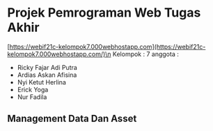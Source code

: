 # Projek Pemrograman Web Tugas Akhir
[https://webif21c-kelompok7.000webhostapp.com](https://webif21c-kelompok7.000webhostapp.com/)\n
Kelompok : 7
anggota :
- Ricky Fajar Adi Putra
- Ardias Askan Afisina
- Nyi Ketut Herlina
- Erick Yoga
- Nur Fadila
## Management Data Dan Asset
